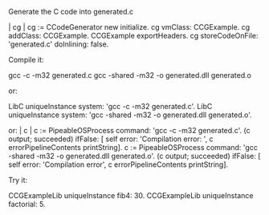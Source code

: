 Generate the C code into generated.c

| cg |
cg := CCodeGenerator new initialize.
cg vmClass: CCGExample.
cg addClass: CCGExample.
CCGExample exportHeaders.
cg storeCodeOnFile: 'generated.c' doInlining: false.  

Compile it:

gcc -c -m32 generated.c
gcc -shared -m32 -o generated.dll generated.o
 
or: 
 
LibC uniqueInstance system: 'gcc -c -m32 generated.c'.
LibC uniqueInstance system: 'gcc -shared -m32 -o generated.dll generated.o'.

or:
| c | 
c := PipeableOSProcess command: 'gcc -c -m32 generated.c'.
(c output; succeeded)
		ifFalse: [ self error: 'Compilation error: ', c errorPipelineContents printString].
c := PipeableOSProcess command: 'gcc -shared -m32 -o generated.dll generated.o'.
(c output; succeeded)
		ifFalse: [ self error: 'Compilation error', c errorPipelineContents printString].		
				
Try it:

CCGExampleLib uniqueInstance fib4: 30.
CCGExampleLib uniqueInstance factorial: 5.